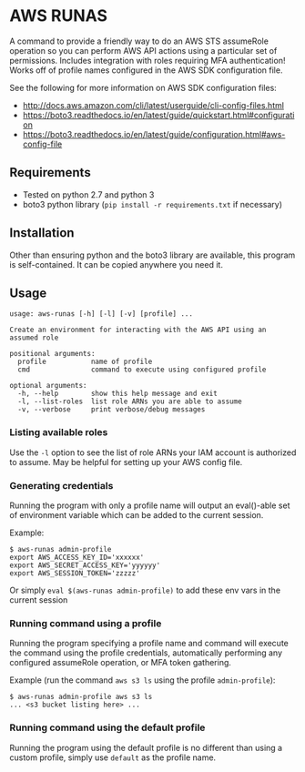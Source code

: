 # AWS RUNAS
A command to provide a friendly way to do an AWS STS assumeRole operation so you can perform AWS API actions
using a particular set of permissions.  Includes integration with roles requiring MFA authentication!  Works
off of profile names configured in the AWS SDK configuration file.

See the following for more information on AWS SDK configuration files:
  - http://docs.aws.amazon.com/cli/latest/userguide/cli-config-files.html
  - https://boto3.readthedocs.io/en/latest/guide/quickstart.html#configuration
  - https://boto3.readthedocs.io/en/latest/guide/configuration.html#aws-config-file

## Requirements
  - Tested on python 2.7 and python 3
  - boto3 python library (`pip install -r requirements.txt` if necessary)

## Installation
Other than ensuring python and the boto3 library are available, this program is self-contained. It can be copied
anywhere you need it.

## Usage
```
usage: aws-runas [-h] [-l] [-v] [profile] ...

Create an environment for interacting with the AWS API using an assumed role

positional arguments:
  profile           name of profile
  cmd               command to execute using configured profile

optional arguments:
  -h, --help        show this help message and exit
  -l, --list-roles  list role ARNs you are able to assume
  -v, --verbose     print verbose/debug messages
```

### Listing available roles
Use the `-l` option to see the list of role ARNs your IAM account is authorized to assume.
May be helpful for setting up your AWS config file.

### Generating credentials
Running the program with only a profile name will output an eval()-able set of
environment variable which can be added to the current session.

Example:
```
$ aws-runas admin-profile
export AWS_ACCESS_KEY_ID='xxxxxx'
export AWS_SECRET_ACCESS_KEY='yyyyyy'
export AWS_SESSION_TOKEN='zzzzz'
```

Or simply `eval $(aws-runas admin-profile)` to add these env vars in the current session

### Running command using a profile
Running the program specifying a profile name and command will execute the command using the
profile credentials, automatically performing any configured assumeRole operation, or MFA token
gathering.

Example (run the command `aws s3 ls` using the profile `admin-profile`):
```
$ aws-runas admin-profile aws s3 ls
... <s3 bucket listing here> ...
```

### Running command using the default profile
Running the program using the default profile is no different than using a custom profile,
simply use `default` as the profile name.
